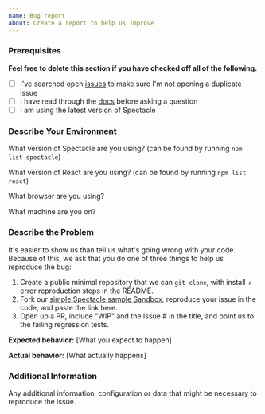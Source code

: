 ```yaml
---
name: Bug report
about: Create a report to help us improve
---
```


<!--

Have you read Formidable's Code of Conduct? By filing an Issue, you are expected to comply with it, including treating everyone with respect: https://github.com/FormidableLabs/spectacle/blob/main/CONTRIBUTING.md#contributor-covenant-code-of-conduct

-->

### Prerequisites

**Feel free to delete this section if you have checked off all of the following.**

- [ ] I've searched open [issues](https://www.github.com/FormidableLabs/spectacle/issues) to make sure I'm not opening a duplicate issue
- [ ] I have read through the [docs](https://www.formidable.com/open-source/spectacle/docs) before asking a question
- [ ] I am using the latest version of Spectacle

### Describe Your Environment

What version of Spectacle are you using? (can be found by running `npm list spectacle`)

What version of React are you using? (can be found by running `npm list react`)

What browser are you using?

What machine are you on?

### Describe the Problem

It's easier to show us than tell us what's going wrong with your code. Because of this, we ask that you do one of three things to help us reproduce the bug:

1.  Create a public minimal repository that we can `git clone`, with install + error reproduction steps in the README.
2.  Fork our [simple Spectacle sample Sandbox](https://codesandbox.io/s/simple-spectacle-example-3jebu), reproduce your issue in the code, and paste the link here.
3.  Open up a PR, include "WIP" and the Issue # in the title, and point us to the failing regression tests.

**Expected behavior:** [What you expect to happen]

**Actual behavior:** [What actually happens]

### Additional Information

Any additional information, configuration or data that might be necessary to reproduce the issue.
